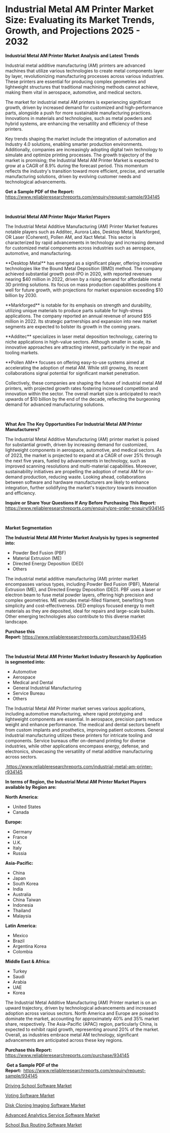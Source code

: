 <p><h1>Industrial Metal AM Printer Market Size: Evaluating its Market Trends, Growth, and Projections 2025 - 2032</h1></p><p><strong>Industrial Metal AM Printer Market Analysis and Latest Trends</strong></p>
<p><p>Industrial metal additive manufacturing (AM) printers are advanced machines that utilize various technologies to create metal components layer by layer, revolutionizing manufacturing processes across various industries. These printers are essential for producing complex geometries and lightweight structures that traditional machining methods cannot achieve, making them vital in aerospace, automotive, and medical sectors.</p><p>The market for industrial metal AM printers is experiencing significant growth, driven by increased demand for customized and high-performance parts, alongside a push for more sustainable manufacturing practices. Innovations in materials and technologies, such as metal powders and hybrid systems, are enhancing the versatility and efficiency of these printers.</p><p>Key trends shaping the market include the integration of automation and Industry 4.0 solutions, enabling smarter production environments. Additionally, companies are increasingly adopting digital twin technology to simulate and optimize printing processes. The growth trajectory of the market is promising; the Industrial Metal AM Printer Market is expected to grow at a CAGR of 8.9% during the forecast period. This momentum reflects the industry's transition toward more efficient, precise, and versatile manufacturing solutions, driven by evolving customer needs and technological advancements.</p></p>
<p><strong>Get a Sample PDF of the Report:&nbsp;</strong> <a href="https://www.reliableresearchreports.com/enquiry/request-sample/934145?utm_campaign=33&utm_medium=2&utm_source=Github&utm_content=ia&utm_term=07032025&utm_id=industrial-metal-am-printer">https://www.reliableresearchreports.com/enquiry/request-sample/934145</a></p>
<p>&nbsp;</p>
<p><strong>Industrial Metal AM Printer Major Market Players</strong></p>
<p><p>The Industrial Metal Additive Manufacturing (AM) Printer Market features notable players such as Additec, Aurora Labs, Desktop Metal, Markforged, OR Laser (Coherent), Pollen AM, and Xact Metal. This sector is characterized by rapid advancements in technology and increasing demand for customized metal components across industries such as aerospace, automotive, and manufacturing.</p><p>**Desktop Metal** has emerged as a significant player, offering innovative technologies like the Bound Metal Deposition (BMD) method. The company achieved substantial growth post-IPO in 2020, with reported revenues nearing $40 million in 2022, driven by a rising demand for affordable metal 3D printing solutions. Its focus on mass production capabilities positions it well for future growth, with projections for market expansion exceeding $10 billion by 2030.</p><p>**Markforged** is notable for its emphasis on strength and durability, utilizing unique materials to produce parts suitable for high-stress applications. The company reported an annual revenue of around $55 million in 2022. Its strategic partnerships and expansion into new market segments are expected to bolster its growth in the coming years.</p><p>**Additec** specializes in laser metal deposition technology, catering to niche applications in high-value sectors. Although smaller in scale, its innovative approaches are attracting interest, particularly in the repair and tooling markets.</p><p>**Pollen AM** focuses on offering easy-to-use systems aimed at accelerating the adoption of metal AM. While still growing, its recent collaborations signal potential for significant market penetration.</p><p>Collectively, these companies are shaping the future of industrial metal AM printers, with projected growth rates fostering increased competition and innovation within the sector. The overall market size is anticipated to reach upwards of $10 billion by the end of the decade, reflecting the burgeoning demand for advanced manufacturing solutions.</p></p>
<p>&nbsp;</p>
<p><strong>What Are The Key Opportunities For Industrial Metal AM Printer Manufacturers?</strong></p>
<p><p>The Industrial Metal Additive Manufacturing (AM) printer market is poised for substantial growth, driven by increasing demand for customized, lightweight components in aerospace, automotive, and medical sectors. As of 2023, the market is projected to expand at a CAGR of over 25% through the next five years, fueled by advancements in technology, such as improved scanning resolutions and multi-material capabilities. Moreover, sustainability initiatives are propelling the adoption of metal AM for on-demand production, reducing waste. Looking ahead, collaborations between software and hardware manufacturers are likely to enhance integration, further solidifying the market's trajectory towards innovation and efficiency.</p></p>
<p><strong>Inquire or Share Your Questions If Any Before Purchasing This Report:</strong> <a href="https://www.reliableresearchreports.com/enquiry/pre-order-enquiry/934145?utm_campaign=33&utm_medium=2&utm_source=Github&utm_content=ia&utm_term=07032025&utm_id=industrial-metal-am-printer">https://www.reliableresearchreports.com/enquiry/pre-order-enquiry/934145</a></p>
<p>&nbsp;</p>
<p><strong>Market Segmentation</strong></p>
<p><strong>The Industrial Metal AM Printer Market Analysis by types is segmented into:</strong></p>
<p><ul><li>Powder Bed Fusion (PBF)</li><li>Material Extrusion (ME)</li><li>Directed Energy Deposition (DED)</li><li>Others</li></ul></p>
<p><p>The industrial metal additive manufacturing (AM) printer market encompasses various types, including Powder Bed Fusion (PBF), Material Extrusion (ME), and Directed Energy Deposition (DED). PBF uses a laser or electron beam to fuse metal powder layers, offering high precision and complex geometries. ME extrudes metal-filled filament, benefiting from simplicity and cost-effectiveness. DED employs focused energy to melt materials as they are deposited, ideal for repairs and large-scale builds. Other emerging technologies also contribute to this diverse market landscape.</p></p>
<p><strong>Purchase this Report:&nbsp;</strong><a href="https://www.reliableresearchreports.com/purchase/934145?utm_campaign=33&utm_medium=2&utm_source=Github&utm_content=ia&utm_term=07032025&utm_id=industrial-metal-am-printer">https://www.reliableresearchreports.com/purchase/934145</a></p>
<p>&nbsp;</p>
<p><strong>The Industrial Metal AM Printer Market Industry Research by Application is segmented into:</strong></p>
<p><ul><li>Automotive</li><li>Aerospace</li><li>Medical and Dental</li><li>General Industrial Manufacturing</li><li>Service Bureau</li><li>Others</li></ul></p>
<p><p>The Industrial Metal AM Printer market serves various applications, including automotive manufacturing, where rapid prototyping and lightweight components are essential. In aerospace, precision parts reduce weight and enhance performance. The medical and dental sectors benefit from custom implants and prosthetics, improving patient outcomes. General industrial manufacturing utilizes these printers for intricate tooling and components. Service bureaus offer on-demand printing for diverse industries, while other applications encompass energy, defense, and electronics, showcasing the versatility of metal additive manufacturing across sectors.</p></p>
<p><a href="https://www.reliableresearchreports.com/industrial-metal-am-printer-r934145?utm_campaign=33&utm_medium=2&utm_source=Github&utm_content=ia&utm_term=07032025&utm_id=industrial-metal-am-printer">&nbsp;https://www.reliableresearchreports.com/industrial-metal-am-printer-r934145</a></p>
<p><strong>In terms of Region, the Industrial Metal AM Printer Market Players available by Region are:</strong></p>
<p>
    <p> <strong> North America: </strong>
        <ul>
            <li>United States</li>
            <li>Canada</li>
        </ul>
        </p> 
    <p> <strong> Europe: </strong>
        <ul>
            <li>Germany</li>
            <li>France</li>
            <li>U.K.</li>
            <li>Italy</li>
            <li>Russia</li>
        </ul>
        </p> 
    <p> <strong> Asia-Pacific: </strong>
        <ul>
            <li>China</li>
            <li>Japan</li>
            <li>South Korea</li>
            <li>India</li>
            <li>Australia</li>
            <li>China Taiwan</li>
            <li>Indonesia</li>
            <li>Thailand</li>
            <li>Malaysia</li>
        </ul>
        </p> 
    <p> <strong> Latin America: </strong>
        <ul>
            <li>Mexico</li>
            <li>Brazil</li>
            <li>Argentina Korea</li>
            <li>Colombia</li>
        </ul>
        </p> 
    <p> <strong> Middle East & Africa: </strong>
        <ul>
            <li>Turkey</li>
            <li>Saudi</li>
            <li>Arabia</li>
            <li>UAE</li>
            <li>Korea</li>
        </ul>
    </p>
    </p>
<p><p>The Industrial Metal Additive Manufacturing (AM) Printer market is on an upward trajectory, driven by technological advancements and increased adoption across various sectors. North America and Europe are poised to dominate the market, accounting for approximately 40% and 35% market share, respectively. The Asia-Pacific (APAC) region, particularly China, is expected to exhibit rapid growth, representing around 20% of the market. Overall, as industries embrace metal AM technology, significant advancements are anticipated across these key regions.</p></p>
<p><strong>Purchase this Report: </strong><a href="https://www.reliableresearchreports.com/purchase/934145?utm_campaign=33&utm_medium=2&utm_source=Github&utm_content=ia&utm_term=07032025&utm_id=industrial-metal-am-printer">https://www.reliableresearchreports.com/purchase/934145</a></p>
<p>&nbsp;<strong>Get a Sample PDF of the Report:&nbsp;&nbsp;</strong><a href="https://www.reliableresearchreports.com/enquiry/request-sample/934145?utm_campaign=33&utm_medium=2&utm_source=Github&utm_content=ia&utm_term=07032025&utm_id=industrial-metal-am-printer">https://www.reliableresearchreports.com/enquiry/request-sample/934145</a></p>
<p><strong></strong></p>
<p><p><a href="https://github.com/ritooesiaba/Market-Research-Report-List-1/blob/main/driving-school-software-market.md?utm_campaign=33&utm_medium=2&utm_source=Github&utm_content=ia&utm_term=07032025&utm_id=industrial-metal-am-printer">Driving School Software Market</a></p><p><a href="https://github.com/nkbaroga/Market-Research-Report-List-1/blob/main/voting-software-market.md?utm_campaign=33&utm_medium=2&utm_source=Github&utm_content=ia&utm_term=07032025&utm_id=industrial-metal-am-printer">Voting Software Market</a></p><p><a href="https://github.com/sawrovpipolo/Market-Research-Report-List-1/blob/main/disk-cloning-imaging-software-market.md?utm_campaign=33&utm_medium=2&utm_source=Github&utm_content=ia&utm_term=07032025&utm_id=industrial-metal-am-printer">Disk Cloning Imaging Software Market</a></p><p><a href="https://github.com/aarajlyre/Market-Research-Report-List-1/blob/main/advanced-analytics-service-software-market.md?utm_campaign=33&utm_medium=2&utm_source=Github&utm_content=ia&utm_term=07032025&utm_id=industrial-metal-am-printer">Advanced Analytics Service Software Market</a></p><p><a href="https://github.com/elvutedipela/Market-Research-Report-List-1/blob/main/school-bus-routing-software-market.md?utm_campaign=33&utm_medium=2&utm_source=Github&utm_content=ia&utm_term=07032025&utm_id=industrial-metal-am-printer">School Bus Routing Software Market</a></p></p>